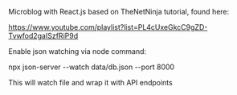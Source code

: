 Microblog with React.js based on TheNetNinja tutorial, found here:

https://www.youtube.com/playlist?list=PL4cUxeGkcC9gZD-Tvwfod2gaISzfRiP9d

Enable json watching via node command:

npx json-server --watch data/db.json --port 8000

This will watch file and wrap it with API endpoints